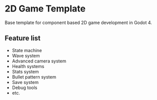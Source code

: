 # 2D Game Template

Base template for component based 2D game development in Godot 4.

## Feature list

* State machine
* Wave system
* Advanced camera system
* Health systems
* Stats system
* Bullet pattern system
* Save system
* Debug tools
* etc.
